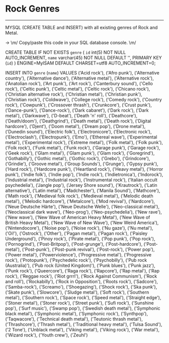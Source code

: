 # Rock Genres
-------------
MYSQL (CREATE TABLE and INSERT) with all existing genres of Rock and Metal.

-> \m/ Copy/paste this code in your SQL database console. \m/ 

CREATE TABLE IF NOT EXISTS `genre` (
    `id` int(5) NOT NULL AUTO_INCREMENT,
    `name` varchar(45) NOT NULL DEFAULT '',
    PRIMARY KEY (`id`)
) ENGINE=MyISAM DEFAULT CHARSET=utf8 AUTO_INCREMENT=0;

INSERT INTO `genre` (`name`) VALUES
('Acid rock'),
('Afro punk'),
('Alternative country'),
('Alternative dance'),
('Alternative metal'),
('Alternative rock'),
('Anatolian rock'),
('Art punk'),
('Art rock'),
('Canterbury sound'),
('Cello rock'),
('Celtic punk'),
('Celtic metal'),
('Celtic rock'),
('Chicano rock'),
('Christian alternative rock'),
('Christian metal'),
('Christian punk'),
('Christian rock'),
('Coldwave'),
('College rock'),
('Comedy rock'),
('Country rock'),
('Cowpunk'),
('Crossover thrash'),
('Crunkcore'),
('Crust punk'),
('Dance-punk'),
('Dance-rock'),
('Dark cabaret'),
('Dark rock'),
('Dark metal'),
('Darkwave'),
('D-beat'),
('Death 'n' roll'),
('Deathcore'),
('Death/doom'),
('Deathgrind'),
('Death metal'),
('Death rock'),
('Digital hardcore'),
('Djent'),
('Doom metal'),
('Dream pop'),
('Drone metal'),
('Dunedin sound'),
('Electric folk'),
('Electronicore'),
('Electronic rock'),
('Electroclash'),
('Electropunk'),
('Emo'),
('Ethereal wave'),
('Experimental metal'),
('Experimental rock'),
('Extreme metal'),
('Folk metal'),
('Folk punk'),
('Folk rock'),
('Funk metal'),
('Funk rock'),
('Garage punk'),
('Garage rock'),
('Geek rock'),
('Glam metal'),
('Glam punk'),
('Glam rock'),
('Goregrind'),
('Gothabilly'),
('Gothic metal'),
('Gothic rock'),
('Grebo'),
('Grindcore'),
('Grindie'),
('Groove metal'),
('Group Sounds'),
('Grunge'),
('Gypsy punk'),
('Hard rock'),
('Hardcore punk'),
('Heartland rock'),
('Heavy metal'),
('Horror punk'),
('Indie folk'),
('Indie pop'),
('Indie rock'),
('Indietronica'),
('Indorock'),
('Industrial metal'),
('Industrial rock'),
('Instrumental rock'),
('Italian occult psychedelia'),
('Jangle pop'),
('Jersey Shore sound'),
('Krautrock'),
('Latin alternative'),
('Latin metal'),
('Madchester'),
('Manila Sound'),
('Mathcore'),
('Math rock'),
('Medieval folk rock'),
('Medieval metal'),
('Melodic death metal'),
('Melodic hardcore'),
('Metalcore'),
('Mod revival'),
('Nardcore'),
('Neue Deutsche Härte'),
('Neue Deutsche Welle'),
('Neo-classical metal'),
('Neoclassical dark wave'),
('Neo-prog'),
('Neo-psychedelia'),
('New rave'),
('New wave'),
('New Wave of American Heavy Metal'),
('New Wave of British Heavy Metal'),
('New Wave of New Wave'),
('New Weird America'),
('Nintendocore'),
('Noise pop'),
('Noise rock'),
('Nu gaze'),
('Nu metal'),
('Oi!'),
('Ostrock'),
('Other'),
('Pagan metal'),
('Pagan rock'),
('Paisley Underground'),
('Pinoy rock'),
('Pirate metal'),
('Pop punk'),
('Pop rock'),
('Pornogrind'),
('Post-Britpop'),
('Post-grunge'),
('Post-hardcore'),
('Post-metal'),
('Post-punk'),
('Post-punk revival'),
('Post-rock'),
('Power pop'),
('Power metal'),
('Powerviolence'),
('Progressive metal'),
('Progressive rock'),
('Protopunk'),
('Psychedelic rock'),
('Psychobilly'),
('Pub rock (Australia)'),
('Pub rock (United Kingdom)'),
('Punk blues'),
('Punk jazz'),
('Punk rock'),
('Queercore'),
('Raga rock'),
('Rapcore'),
('Rap metal'),
('Rap rock'),
('Reggae rock'),
('Riot grrrl'),
('Rock Against Communism'),
('Rock and roll'),
('Rockabilly'),
('Rock in Opposition'),
('Roots rock'),
('Sadcore'),
('Samba-rock'),
('Screamo'),
('Shoegazing'),
('Shock rock'),
('Ska punk'),
('Skate punk'),
('Slowcore'),
('Sludge metal'),
('Soft rock'),
('Southern metal'),
('Southern rock'),
('Space rock'),
('Speed metal'),
('Straight edge'),
('Stoner metal'),
('Stoner rock'),
('Street punk'),
('Sufi rock'),
('Sunshine pop'),
('Surf music'),
('Swamp pop'),
('Swedish death metal'),
('Symphonic black metal'),
('Symphonic metal'),
('Symphonic rock'),
('Synthpop'),
('Taqwacore'),
('Technical death metal'),
('Teutonic thrash metal'),
('Thrashcore'),
('Thrash metal'),
('Traditional heavy metal'),
('Tulsa Sound'),
('2 Tone'),
('Unblack metal'),
('Viking metal'),
('Viking rock'),
('War metal'),
('Wizard rock'),
('Youth crew'),
('Zeuhl')


